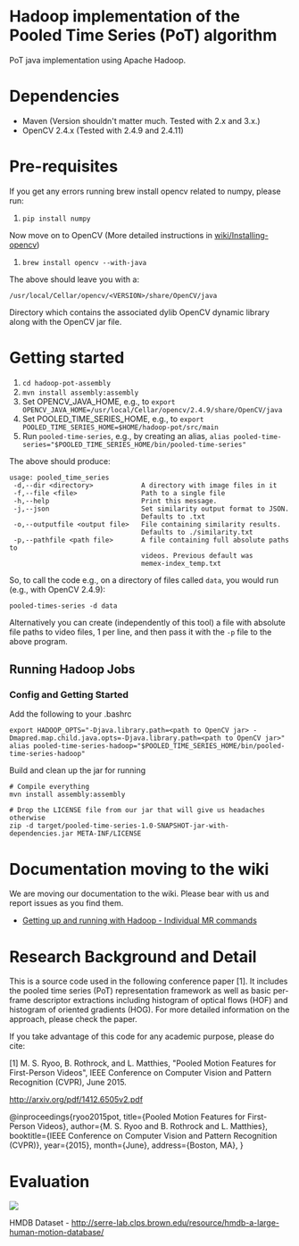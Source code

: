 Hadoop implementation of the Pooled Time Series (PoT) algorithm
===============================================================
PoT java implementation using Apache Hadoop.

# Dependencies
* Maven (Version shouldn't matter much. Tested with 2.x and 3.x.)
* OpenCV 2.4.x (Tested with 2.4.9 and 2.4.11)

# Pre-requisites
If you get any errors running brew install opencv related to numpy, please run:

 1. `pip install numpy`

Now move on to OpenCV (More detailed instructions in [wiki/Installing-opencv](https://github.com/USCDataScience/hadoop-pot/wiki/Installing-opencv))
 1. `brew install opencv --with-java`
 
The above should leave you with a:

    /usr/local/Cellar/opencv/<VERSION>/share/OpenCV/java

Directory which contains the associated dylib OpenCV dynamic library along with the OpenCV jar file.

# Getting started
 1. `cd hadoop-pot-assembly`
 2. `mvn install assembly:assembly`
 3. Set OPENCV_JAVA_HOME, e.g., to `export OPENCV_JAVA_HOME=/usr/local/Cellar/opencv/2.4.9/share/OpenCV/java`
 4. Set POOLED_TIME_SERIES_HOME, e.g., to `export POOLED_TIME_SERIES_HOME=$HOME/hadoop-pot/src/main`
 5. Run `pooled-time-series`, e.g., by creating an alias, `alias pooled-time-series="$POOLED_TIME_SERIES_HOME/bin/pooled-time-series"`
 
 The above should produce:
 
```
usage: pooled_time_series
 -d,--dir <directory>            A directory with image files in it
 -f,--file <file>                Path to a single file
 -h,--help                       Print this message.
 -j,--json                       Set similarity output format to JSON.
                                 Defaults to .txt
 -o,--outputfile <output file>   File containing similarity results.
                                 Defaults to ./similarity.txt
 -p,--pathfile <path file>       A file containing full absolute paths to
                                 videos. Previous default was
                                 memex-index_temp.txt
```

So, to call the code e.g., on a directory of files called `data`, you would run (e.g., with OpenCV 2.4.9):

```
pooled-times-series -d data
```

Alternatively you can create (independently of this tool) a file with absolute file paths to video files, 1 per line, and then pass it with the `-p` file to the above program.

## Running Hadoop Jobs
### Config and Getting Started
Add the following to your .bashrc
```
export HADOOP_OPTS="-Djava.library.path=<path to OpenCV jar> -Dmapred.map.child.java.opts=-Djava.library.path=<path to OpenCV jar>"
alias pooled-time-series-hadoop="$POOLED_TIME_SERIES_HOME/bin/pooled-time-series-hadoop"
```

Build and clean up the jar for running
```
# Compile everything
mvn install assembly:assembly

# Drop the LICENSE file from our jar that will give us headaches otherwise
zip -d target/pooled-time-series-1.0-SNAPSHOT-jar-with-dependencies.jar META-INF/LICENSE

```

# Documentation moving to the wiki 

We are moving our documentation to the wiki. Please bear with us and report issues as you find them.

* [Getting up and running with Hadoop - Individual MR commands](https://github.com/USCDataScience/hadoop-pot/wiki/Individual-MR-job-commands)

# Research Background and Detail
This is a source code used in the following conference paper [1].
It includes the pooled time series (PoT) representation framework as well as basic per-frame descriptor extractions including histogram of optical flows (HOF) and histogram of oriented gradients (HOG).
For more detailed information on the approach, please check the paper.

If you take advantage of this code for any academic purpose, please do cite:

[1] M. S. Ryoo, B. Rothrock, and L. Matthies, "Pooled Motion Features for First-Person Videos", IEEE Conference on Computer Vision and Pattern Recognition (CVPR), June 2015.

http://arxiv.org/pdf/1412.6505v2.pdf

@inproceedings{ryoo2015pot,
 title={Pooled Motion Features for First-Person Videos},
 author={M. S. Ryoo and B. Rothrock and L. Matthies},
 booktitle={IEEE Conference on Computer Vision and Pattern Recognition (CVPR)},
 year={2015},
 month={June},
 address={Boston, MA},
}

# Evaluation
![](https://raw.githubusercontent.com/USCDataScience/hadoop-pot/master/Similarity%20Evaluation.png)

HMDB Dataset - http://serre-lab.clps.brown.edu/resource/hmdb-a-large-human-motion-database/

